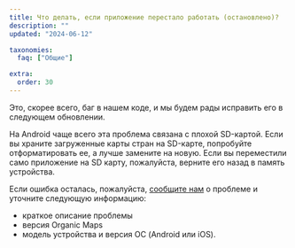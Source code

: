 ```yaml
---
title: Что делать, если приложение перестало работать (остановлено)?
description: ""
updated: "2024-06-12"

taxonomies:
  faq: ["Общие"]

extra:
  order: 30
---
```


Это, скорее всего, баг в нашем коде, и мы будем рады исправить его в следующем обновлении.

На Android чаще всего эта проблема связана с плохой SD-картой. Если вы храните загруженные карты стран на SD-карте, попробуйте отформатировать ее, а лучше замените на новую. Если вы переместили само приложение на SD карту, пожалуйста, верните его назад в память устройства.

Если ошибка осталась, пожалуйста, [сообщите нам](mailto:support@organicmaps.app) о проблеме и уточните следующую информацию:

* краткое описание проблемы
* версия Organic Maps
* модель устройства и версия ОС (Android или iOS).
